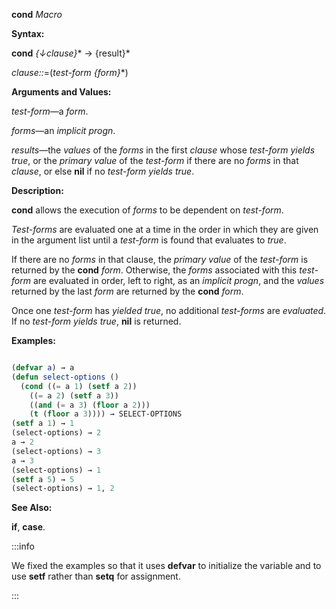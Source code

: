 **cond** *Macro* 



**Syntax:** 



**cond** *\{↓clause\}*\* → \{result\}\* 



*clause::*=(*test-form \{form\}*\*) 



**Arguments and Values:** 



*test-form*—a *form*. 



*forms*—an *implicit progn*. 



*results*—the *values* of the *forms* in the first *clause* whose *test-form yields true*, or the *primary value* of the *test-form* if there are no *forms* in that *clause*, or else **nil** if no *test-form yields true*. 



**Description:** 



**cond** allows the execution of *forms* to be dependent on *test-form*. 


*Test-forms* are evaluated one at a time in the order in which they are given in the argument list until a *test-form* is found that evaluates to *true*. 



If there are no *forms* in that clause, the *primary value* of the *test-form* is returned by the **cond** *form*. Otherwise, the *forms* associated with this *test-form* are evaluated in order, left to right, as an *implicit progn*, and the *values* returned by the last *form* are returned by the **cond** *form*. 



Once one *test-form* has *yielded true*, no additional *test-forms* are *evaluated*. If no *test-form yields true*, **nil** is returned. 



**Examples:**
```lisp

(defvar a) → a
(defun select-options () 
  (cond ((= a 1) (setf a 2)) 
	((= a 2) (setf a 3)) 
	((and (= a 3) (floor a 2))) 
	(t (floor a 3)))) → SELECT-OPTIONS 
(setf a 1) → 1 
(select-options) → 2 
a → 2 
(select-options) → 3 
a → 3 
(select-options) → 1 
(setf a 5) → 5 
(select-options) → 1, 2 

```
**See Also:** 



**if**, **case**. 



:::info

We fixed the examples so that it uses **defvar** to initialize
the variable and to use **setf** rather than **setq** for assignment. 

:::
